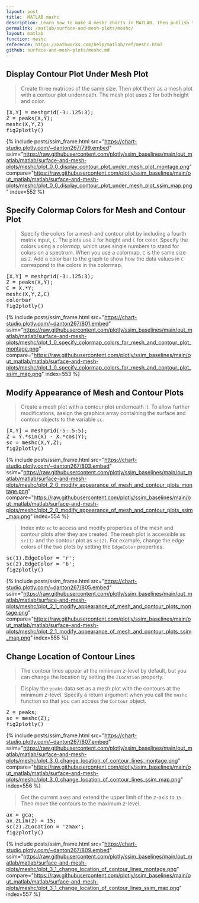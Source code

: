 ```yaml
---
layout: post
title:  MATLAB meshc
description: Learn how to make 4 meshc charts in MATLAB, then publish them to the Web with Plotly.
permalink: /matlab/surface-and-mesh-plots/meshc/
layout: matlab
function: meshc
reference: https://mathworks.com/help/matlab/ref/meshc.html
github: surface-and-mesh-plots/meshc.md
---
```


## Display Contour Plot Under Mesh Plot

> Create three matrices of the same size. Then plot them as a mesh plot with a contour plot underneath. The mesh plot uses `Z` for both height and color.

<pre class="mcode">[X,Y] = meshgrid(-3:.125:3);
Z = peaks(X,Y);
meshc(X,Y,Z)
fig2plotly()</pre>
{% include posts/ssim_frame.html 
  src="https://chart-studio.plotly.com/~danton267/799.embed" 
  ssim="https://raw.githubusercontent.com/plotly/ssim_baselines/main/out_matlab/matlab/surface-and-mesh-plots/meshc/plot_0_0_display_contour_plot_under_mesh_plot_montage.png" 
  compare="https://raw.githubusercontent.com/plotly/ssim_baselines/main/out_matlab/matlab/surface-and-mesh-plots/meshc/plot_0_0_display_contour_plot_under_mesh_plot_ssim_map.png" 
  index=552
%}



<!--------------------- EXAMPLE BREAK ------------------------->

## Specify Colormap Colors for Mesh and Contour Plot

> Specify the colors for a mesh and contour plot by including a fourth matrix input, `C`. The plots use `Z` for height and `C` for color. Specify the colors using a *colormap*, which uses single numbers to stand for colors on a spectrum. When you use a colormap, `C` is the same size as `Z`. Add a color bar to the graph to show how the data values in `C` correspond to the colors in the colormap.

<pre class="mcode">[X,Y] = meshgrid(-3:.125:3);
Z = peaks(X,Y);
C = X.*Y;
meshc(X,Y,Z,C)
colorbar
fig2plotly()</pre>
{% include posts/ssim_frame.html 
  src="https://chart-studio.plotly.com/~danton267/801.embed" 
  ssim="https://raw.githubusercontent.com/plotly/ssim_baselines/main/out_matlab/matlab/surface-and-mesh-plots/meshc/plot_1_0_specify_colormap_colors_for_mesh_and_contour_plot_montage.png" 
  compare="https://raw.githubusercontent.com/plotly/ssim_baselines/main/out_matlab/matlab/surface-and-mesh-plots/meshc/plot_1_0_specify_colormap_colors_for_mesh_and_contour_plot_ssim_map.png" 
  index=553
%}



<!--------------------- EXAMPLE BREAK ------------------------->

## Modify Appearance of Mesh and Contour Plots

> Create a mesh plot with a contour plot underneath it. To allow further modifications, assign the graphics array containing the surface and contour objects to the variable `sc`.

<pre class="mcode">[X,Y] = meshgrid(-5:.5:5);
Z = Y.*sin(X) - X.*cos(Y);
sc = meshc(X,Y,Z);
fig2plotly()</pre>
{% include posts/ssim_frame.html 
  src="https://chart-studio.plotly.com/~danton267/803.embed" 
  ssim="https://raw.githubusercontent.com/plotly/ssim_baselines/main/out_matlab/matlab/surface-and-mesh-plots/meshc/plot_2_0_modify_appearance_of_mesh_and_contour_plots_montage.png" 
  compare="https://raw.githubusercontent.com/plotly/ssim_baselines/main/out_matlab/matlab/surface-and-mesh-plots/meshc/plot_2_0_modify_appearance_of_mesh_and_contour_plots_ssim_map.png" 
  index=554
%}

> Index into `sc` to access and modify properties of the mesh and contour plots after they are created. The mesh plot is accessible as `sc(1)` and the contour plot as `sc(2)`.  For example, change the edge colors of the two plots by setting the `EdgeColor` properties.

<pre class="mcode">sc(1).EdgeColor = 'r';
sc(2).EdgeColor = 'b';
fig2plotly()</pre>
{% include posts/ssim_frame.html 
  src="https://chart-studio.plotly.com/~danton267/805.embed" 
  ssim="https://raw.githubusercontent.com/plotly/ssim_baselines/main/out_matlab/matlab/surface-and-mesh-plots/meshc/plot_2_1_modify_appearance_of_mesh_and_contour_plots_montage.png" 
  compare="https://raw.githubusercontent.com/plotly/ssim_baselines/main/out_matlab/matlab/surface-and-mesh-plots/meshc/plot_2_1_modify_appearance_of_mesh_and_contour_plots_ssim_map.png" 
  index=555
%}



<!--------------------- EXAMPLE BREAK ------------------------->

## Change Location of Contour Lines

> The contour lines appear at the minimum *z*-level by default, but you can change the location by setting the `ZLocation` property.

> Display the `peaks` data set as a mesh plot with the contours at the minimum *z*-level. Specify a return argument when you call the `meshc` function so that you can access the `Contour` object.

<pre class="mcode">Z = peaks;
sc = meshc(Z);
fig2plotly()</pre>
{% include posts/ssim_frame.html 
  src="https://chart-studio.plotly.com/~danton267/807.embed" 
  ssim="https://raw.githubusercontent.com/plotly/ssim_baselines/main/out_matlab/matlab/surface-and-mesh-plots/meshc/plot_3_0_change_location_of_contour_lines_montage.png" 
  compare="https://raw.githubusercontent.com/plotly/ssim_baselines/main/out_matlab/matlab/surface-and-mesh-plots/meshc/plot_3_0_change_location_of_contour_lines_ssim_map.png" 
  index=556
%}

> Get the current axes and extend the upper limit of the *z*-axis to `15`. Then move the contours to the maximum *z*-level.

<pre class="mcode">ax = gca;
ax.ZLim(2) = 15;
sc(2).ZLocation = 'zmax';
fig2plotly()</pre>
{% include posts/ssim_frame.html 
  src="https://chart-studio.plotly.com/~danton267/809.embed" 
  ssim="https://raw.githubusercontent.com/plotly/ssim_baselines/main/out_matlab/matlab/surface-and-mesh-plots/meshc/plot_3_1_change_location_of_contour_lines_montage.png" 
  compare="https://raw.githubusercontent.com/plotly/ssim_baselines/main/out_matlab/matlab/surface-and-mesh-plots/meshc/plot_3_1_change_location_of_contour_lines_ssim_map.png" 
  index=557
%}



<!--------------------- EXAMPLE BREAK ------------------------->

